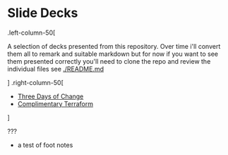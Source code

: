 
# Slide Decks

.left-column-50[

A selection of decks presented from this repository.
Over time i'll convert them all to remark and suitable markdown but for now if you want to see them presented correctly you'll need to clone the repo and review the individual files see [./README.md](https://github.com/abuxton/presentations/blob/main/README.md)


]
.right-column-50[

* [Three Days of Change](http://blog.abcdevelopment.co.uk/presentations/assets/decks/3daysofchange/index.html)
* [Complimentary Terraform](http://blog.abcdevelopment.co.uk/presentations/assets/decks/terraform-with-compliments/index.html)

]

???

* a test of foot notes
